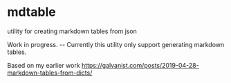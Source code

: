 # mdtable

utility for creating markdown tables from json

Work in progress. -- Currently this utility only support generating markdown tables.

Based on my earlier work <https://galvanist.com/posts/2019-04-28-markdown-tables-from-dicts/>
